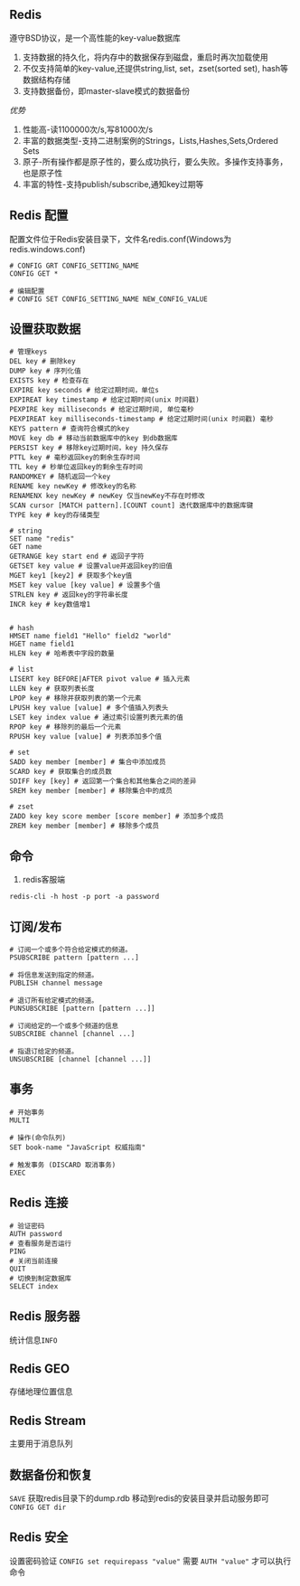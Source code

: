 ## Redis
遵守BSD协议，是一个高性能的key-value数据库
1. 支持数据的持久化，将内存中的数据保存到磁盘，重启时再次加载使用
2. 不仅支持简单的key-value,还提供string,list, set，zset(sorted set), hash等数据结构存储
3. 支持数据备份，即master-slave模式的数据备份

*优势*
1. 性能高-读1100000次/s,写81000次/s
2. 丰富的数据类型-支持二进制案例的Strings，Lists,Hashes,Sets,Ordered Sets
3. 原子-所有操作都是原子性的，要么成功执行，要么失败。多操作支持事务，也是原子性
4. 丰富的特性-支持publish/subscribe,通知key过期等

## Redis 配置
配置文件位于Redis安装目录下，文件名redis.conf(Windows为 redis.windows.conf)

```shell
# CONFIG GRT CONFIG_SETTING_NAME
CONFIG GET *

# 编辑配置
# CONFIG SET CONFIG_SETTING_NAME NEW_CONFIG_VALUE
```

## 设置获取数据
```shell
# 管理keys
DEL key # 删除key
DUMP key # 序列化值
EXISTS key # 检查存在
EXPIRE key seconds # 给定过期时间，单位s
EXPIREAT key timestamp # 给定过期时间(unix 时间戳)
PEXPIRE key milliseconds # 给定过期时间, 单位毫秒
PEXPIREAT key milliseconds-timestamp # 给定过期时间(unix 时间戳) 毫秒
KEYS pattern # 查询符合模式的key
MOVE key db # 移动当前数据库中的key 到db数据库
PERSIST key # 移除key过期时间，key 持久保存
PTTL key # 毫秒返回key的剩余生存时间
TTL key # 秒单位返回key的剩余生存时间
RANDOMKEY # 随机返回一个key
RENAME key newKey # 修改key的名称
RENAMENX key newKey # newKey 仅当newKey不存在时修改
SCAN cursor [MATCH pattern].[COUNT count] 迭代数据库中的数据库键
TYPE key # key的存储类型

# string
SET name "redis"
GET name
GETRANGE key start end # 返回子字符
GETSET key value # 设置value并返回key的旧值
MGET key1 [key2] # 获取多个key值
MSET key value [key value] # 设置多个值
STRLEN key # 返回key的字符串长度
INCR key # key数值增1


# hash
HMSET name field1 "Hello" field2 "world"
HGET name field1
HLEN key # 哈希表中字段的数量

# list
LISERT key BEFORE|AFTER pivot value # 插入元素
LLEN key # 获取列表长度
LPOP key # 移除并获取列表的第一个元素
LPUSH key value [value] # 多个值插入列表头
LSET key index value # 通过索引设置列表元素的值
RPOP key # 移除列的最后一个元素
RPUSH key value [value] # 列表添加多个值

# set
SADD key member [member] # 集合中添加成员
SCARD key # 获取集合的成员数
SDIFF key [key] # 返回第一个集合和其他集合之间的差异
SREM key member [member] # 移除集合中的成员

# zset
ZADD key key score member [score member] # 添加多个成员
ZREM key member [member] # 移除多个成员

```

## 命令
1. redis客服端
```shell
redis-cli -h host -p port -a password
```

## 订阅/发布
```shell
# 订阅一个或多个符合给定模式的频道。
PSUBSCRIBE pattern [pattern ...]

# 将信息发送到指定的频道。
PUBLISH channel message

# 退订所有给定模式的频道。
PUNSUBSCRIBE [pattern [pattern ...]]

# 订阅给定的一个或多个频道的信息
SUBSCRIBE channel [channel ...]

# 指退订给定的频道。
UNSUBSCRIBE [channel [channel ...]]
```

## 事务
```shell
# 开始事务
MULTI

# 操作(命令队列)
SET book-name "JavaScript 权威指南"

# 触发事务 (DISCARD 取消事务)
EXEC
```

## Redis 连接
```shell
# 验证密码
AUTH password
# 查看服务是否运行
PING
# 关闭当前连接
QUIT
# 切换到制定数据库
SELECT index
```

## Redis 服务器
统计信息`INFO`

## Redis GEO
存储地理位置信息

## Redis Stream
主要用于消息队列

## 数据备份和恢复
`SAVE`
获取redis目录下的dump.rdb 移动到redis的安装目录并启动服务即可
`CONFIG GET dir`

## Redis 安全
设置密码验证
`CONFIG set requirepass "value"`
需要 `AUTH "value"` 才可以执行命令